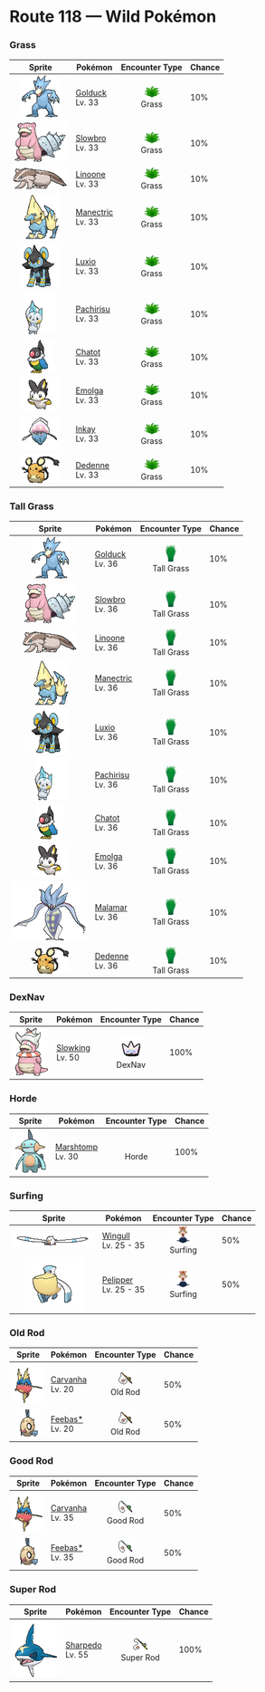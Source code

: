 # Route 118 — Wild Pokémon

### Grass

| Sprite | Pokémon | Encounter Type | Chance |
|:------:|---------|:--------------:|--------|
| ![Golduck](../../assets/sprites/golduck/front.gif "Golduck: Golduck is the fastest swimmer among all Pokémon. It swims effortlessly, even in a rough, stormy sea. It sometimes rescues people from wrecked ships floundering in high seas.") | [Golduck](../../pokemon/golduck.md/)<br>Lv. 33 | ![Grass](../../assets/encounter_types/grass.png "Grass")<br>Grass | 10% |
| ![Slowbro](../../assets/sprites/slowbro/front.gif "Slowbro: Slowbro’s tail has a Shellder firmly attached with a bite. As a result, the tail can’t be used for fishing anymore. This causes Slowbro to grudgingly swim and catch prey instead.") | [Slowbro](../../pokemon/slowbro.md/)<br>Lv. 33 | ![Grass](../../assets/encounter_types/grass.png "Grass")<br>Grass | 10% |
| ![Linoone](../../assets/sprites/linoone/front.gif "Linoone: When hunting, Linoone will make a beeline straight for the prey at a full run. While this Pokémon is capable of topping 60 mph, it has to come to a screeching halt before it can turn.") | [Linoone](../../pokemon/linoone.md/)<br>Lv. 33 | ![Grass](../../assets/encounter_types/grass.png "Grass")<br>Grass | 10% |
| ![Manectric](../../assets/sprites/manectric/front.gif "Manectric: Manectric discharges strong electricity from its mane. The mane is used for collecting electricity in the atmosphere. This Pokémon creates thunderclouds above its head.") | [Manectric](../../pokemon/manectric.md/)<br>Lv. 33 | ![Grass](../../assets/encounter_types/grass.png "Grass")<br>Grass | 10% |
| ![Luxio](../../assets/sprites/luxio/front.gif "Luxio: Strong electricity courses through the tips of its sharp claws. A light scratch causes fainting in foes.") | [Luxio](../../pokemon/luxio.md/)<br>Lv. 33 | ![Grass](../../assets/encounter_types/grass.png "Grass")<br>Grass | 10% |
| ![Pachirisu](../../assets/sprites/pachirisu/front.gif "Pachirisu: A pair may be seen rubbing their cheek pouches together in an effort to share stored electricity.") | [Pachirisu](../../pokemon/pachirisu.md/)<br>Lv. 33 | ![Grass](../../assets/encounter_types/grass.png "Grass")<br>Grass | 10% |
| ![Chatot](../../assets/sprites/chatot/front.gif "Chatot: It can learn and speak human words. If they gather, they all learn the same saying.") | [Chatot](../../pokemon/chatot.md/)<br>Lv. 33 | ![Grass](../../assets/encounter_types/grass.png "Grass")<br>Grass | 10% |
| ![Emolga](../../assets/sprites/emolga/front.gif "Emolga: The energy made in its cheeks’ electric pouches is stored inside its membrane and released while it is gliding.") | [Emolga](../../pokemon/emolga.md/)<br>Lv. 33 | ![Grass](../../assets/encounter_types/grass.png "Grass")<br>Grass | 10% |
| ![Inkay](../../assets/sprites/inkay/front.gif "Inkay: It flashes the light-emitting spots on its body, which drains its opponent’s will to fight. It takes the opportunity to scuttle away and hide.") | [Inkay](../../pokemon/inkay.md/)<br>Lv. 33 | ![Grass](../../assets/encounter_types/grass.png "Grass")<br>Grass | 10% |
| ![Dedenne](../../assets/sprites/dedenne/front.gif "Dedenne: It uses its tail to absorb electricity from power plants or from outlets in houses, and then it fires the electricity from its whiskers.") | [Dedenne](../../pokemon/dedenne.md/)<br>Lv. 33 | ![Grass](../../assets/encounter_types/grass.png "Grass")<br>Grass | 10% |

### Tall Grass

| Sprite | Pokémon | Encounter Type | Chance |
|:------:|---------|:--------------:|--------|
| ![Golduck](../../assets/sprites/golduck/front.gif "Golduck: Golduck is the fastest swimmer among all Pokémon. It swims effortlessly, even in a rough, stormy sea. It sometimes rescues people from wrecked ships floundering in high seas.") | [Golduck](../../pokemon/golduck.md/)<br>Lv. 36 | ![Tall Grass](../../assets/encounter_types/tall_grass.png "Tall Grass")<br>Tall Grass | 10% |
| ![Slowbro](../../assets/sprites/slowbro/front.gif "Slowbro: Slowbro’s tail has a Shellder firmly attached with a bite. As a result, the tail can’t be used for fishing anymore. This causes Slowbro to grudgingly swim and catch prey instead.") | [Slowbro](../../pokemon/slowbro.md/)<br>Lv. 36 | ![Tall Grass](../../assets/encounter_types/tall_grass.png "Tall Grass")<br>Tall Grass | 10% |
| ![Linoone](../../assets/sprites/linoone/front.gif "Linoone: When hunting, Linoone will make a beeline straight for the prey at a full run. While this Pokémon is capable of topping 60 mph, it has to come to a screeching halt before it can turn.") | [Linoone](../../pokemon/linoone.md/)<br>Lv. 36 | ![Tall Grass](../../assets/encounter_types/tall_grass.png "Tall Grass")<br>Tall Grass | 10% |
| ![Manectric](../../assets/sprites/manectric/front.gif "Manectric: Manectric discharges strong electricity from its mane. The mane is used for collecting electricity in the atmosphere. This Pokémon creates thunderclouds above its head.") | [Manectric](../../pokemon/manectric.md/)<br>Lv. 36 | ![Tall Grass](../../assets/encounter_types/tall_grass.png "Tall Grass")<br>Tall Grass | 10% |
| ![Luxio](../../assets/sprites/luxio/front.gif "Luxio: Strong electricity courses through the tips of its sharp claws. A light scratch causes fainting in foes.") | [Luxio](../../pokemon/luxio.md/)<br>Lv. 36 | ![Tall Grass](../../assets/encounter_types/tall_grass.png "Tall Grass")<br>Tall Grass | 10% |
| ![Pachirisu](../../assets/sprites/pachirisu/front.gif "Pachirisu: A pair may be seen rubbing their cheek pouches together in an effort to share stored electricity.") | [Pachirisu](../../pokemon/pachirisu.md/)<br>Lv. 36 | ![Tall Grass](../../assets/encounter_types/tall_grass.png "Tall Grass")<br>Tall Grass | 10% |
| ![Chatot](../../assets/sprites/chatot/front.gif "Chatot: It can learn and speak human words. If they gather, they all learn the same saying.") | [Chatot](../../pokemon/chatot.md/)<br>Lv. 36 | ![Tall Grass](../../assets/encounter_types/tall_grass.png "Tall Grass")<br>Tall Grass | 10% |
| ![Emolga](../../assets/sprites/emolga/front.gif "Emolga: The energy made in its cheeks’ electric pouches is stored inside its membrane and released while it is gliding.") | [Emolga](../../pokemon/emolga.md/)<br>Lv. 36 | ![Tall Grass](../../assets/encounter_types/tall_grass.png "Tall Grass")<br>Tall Grass | 10% |
| ![Malamar](../../assets/sprites/malamar/front.gif "Malamar: It lures its prey close with hypnotic motions, then wraps its tentacles around it before finishing it off with digestive fluids.") | [Malamar](../../pokemon/malamar.md/)<br>Lv. 36 | ![Tall Grass](../../assets/encounter_types/tall_grass.png "Tall Grass")<br>Tall Grass | 10% |
| ![Dedenne](../../assets/sprites/dedenne/front.gif "Dedenne: It uses its tail to absorb electricity from power plants or from outlets in houses, and then it fires the electricity from its whiskers.") | [Dedenne](../../pokemon/dedenne.md/)<br>Lv. 36 | ![Tall Grass](../../assets/encounter_types/tall_grass.png "Tall Grass")<br>Tall Grass | 10% |

### DexNav

| Sprite | Pokémon | Encounter Type | Chance |
|:------:|---------|:--------------:|--------|
| ![Slowking](../../assets/sprites/slowking/front.gif "Slowking: Slowking undertakes research every day in an effort to solve the mysteries of the world. However, this Pokémon apparently forgets everything it has learned if the Shellder on its head comes off.") | [Slowking](../../pokemon/slowking.md/)<br>Lv. 50 | ![DexNav](../../assets/encounter_types/dexnav.png "DexNav")<br>DexNav | 100% |

### Horde

| Sprite | Pokémon | Encounter Type | Chance |
|:------:|---------|:--------------:|--------|
| ![Marshtomp](../../assets/sprites/marshtomp/front.gif "Marshtomp: Marshtomp is much faster at traveling through mud than it is at swimming. This Pokémon’s hindquarters exhibit obvious development, giving it the ability to walk on just its hind legs.") | [Marshtomp](../../pokemon/marshtomp.md/)<br>Lv. 30 | ![Horde](../../assets/encounter_types/horde.png "Horde")<br>Horde | 100% |

### Surfing

| Sprite | Pokémon | Encounter Type | Chance |
|:------:|---------|:--------------:|--------|
| ![Wingull](../../assets/sprites/wingull/front.gif "Wingull: Wingull rides updrafts rising from the sea by extending its long and narrow wings to glide. This Pokémon’s long beak is useful for catching prey.") | [Wingull](../../pokemon/wingull.md/)<br>Lv. 25 - 35 | ![Surfing](../../assets/encounter_types/surfing.png "Surfing")<br>Surfing | 50% |
| ![Pelipper](../../assets/sprites/pelipper/front.gif "Pelipper: Pelipper searches for food while in flight by skimming the wave tops. This Pokémon dips its large bill in the sea to scoop up food, then swallows everything in one big gulp.") | [Pelipper](../../pokemon/pelipper.md/)<br>Lv. 25 - 35 | ![Surfing](../../assets/encounter_types/surfing.png "Surfing")<br>Surfing | 50% |

### Old Rod

| Sprite | Pokémon | Encounter Type | Chance |
|:------:|---------|:--------------:|--------|
| ![Carvanha](../../assets/sprites/carvanha/front.gif "Carvanha: If anything invades Carvanha’s territory, it will swarm and tear at the intruder with its pointed fangs. On its own, however, this Pokémon turns suddenly timid.") | [Carvanha](../../pokemon/carvanha.md/)<br>Lv. 20 | ![Old Rod](../../assets/encounter_types/old_rod.png "Old Rod")<br>Old Rod | 50% |
| ![Feebas*](../../assets/sprites/feebas/front.gif "Feebas*: While Feebas’s body is in tatters, it has a hardy and tenacious life force that enables it to live anywhere. However, this Pokémon is also slow and dimwitted, making it an easy catch.") | [Feebas*](../../pokemon/feebas.md/)<br>Lv. 20 | ![Old Rod](../../assets/encounter_types/old_rod.png "Old Rod")<br>Old Rod | 50% |

### Good Rod

| Sprite | Pokémon | Encounter Type | Chance |
|:------:|---------|:--------------:|--------|
| ![Carvanha](../../assets/sprites/carvanha/front.gif "Carvanha: If anything invades Carvanha’s territory, it will swarm and tear at the intruder with its pointed fangs. On its own, however, this Pokémon turns suddenly timid.") | [Carvanha](../../pokemon/carvanha.md/)<br>Lv. 35 | ![Good Rod](../../assets/encounter_types/good_rod.png "Good Rod")<br>Good Rod | 50% |
| ![Feebas*](../../assets/sprites/feebas/front.gif "Feebas*: While Feebas’s body is in tatters, it has a hardy and tenacious life force that enables it to live anywhere. However, this Pokémon is also slow and dimwitted, making it an easy catch.") | [Feebas*](../../pokemon/feebas.md/)<br>Lv. 35 | ![Good Rod](../../assets/encounter_types/good_rod.png "Good Rod")<br>Good Rod | 50% |

### Super Rod

| Sprite | Pokémon | Encounter Type | Chance |
|:------:|---------|:--------------:|--------|
| ![Sharpedo](../../assets/sprites/sharpedo/front.gif "Sharpedo: Sharpedo can swim at speeds of up to 75 mph by jetting seawater out of its backside. This Pokémon’s drawback is its inability to swim long distances.") | [Sharpedo](../../pokemon/sharpedo.md/)<br>Lv. 55 | ![Super Rod](../../assets/encounter_types/super_rod.png "Super Rod")<br>Super Rod | 100% |

